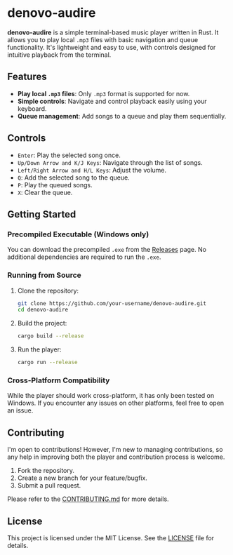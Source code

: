 # denovo-audire

**denovo-audire** is a simple terminal-based music player written in Rust. It allows you to play local `.mp3` files with basic navigation and queue functionality. It's lightweight and easy to use, with controls designed for intuitive playback from the terminal.

## Features

- **Play local `.mp3` files**: Only `.mp3` format is supported for now.
- **Simple controls**: Navigate and control playback easily using your keyboard.
- **Queue management**: Add songs to a queue and play them sequentially.

## Controls

- `Enter`: Play the selected song once.
- `Up/Down Arrow and K/J Keys`: Navigate through the list of songs.
- `Left/Right Arrow and H/L Keys`: Adjust the volume.
- `Q`: Add the selected song to the queue.
- `P`: Play the queued songs.
- `X`: Clear the queue.

## Getting Started

### Precompiled Executable (Windows only)

You can download the precompiled `.exe` from the [Releases](https://github.com/BekirKagan/denovo-audire/releases) page. No additional dependencies are required to run the `.exe`.

### Running from Source

1. Clone the repository:
   ```bash
   git clone https://github.com/your-username/denovo-audire.git
   cd denovo-audire

2. Build the project:
   ```bash
   cargo build --release

3. Run the player:
   ```bash
   cargo run --release

### Cross-Platform Compatibility

While the player should work cross-platform, it has only been tested on Windows. If you encounter any issues on other platforms, feel free to open an issue.

## Contributing

I'm open to contributions! However, I'm new to managing contributions, so any help in improving both the player and contribution process is welcome.

1. Fork the repository.
2. Create a new branch for your feature/bugfix.
3. Submit a pull request.

Please refer to the [CONTRIBUTING.md](CONTRIBUTING.md) for more details.

## License

This project is licensed under the MIT License. See the [LICENSE](LICENSE) file for details.
